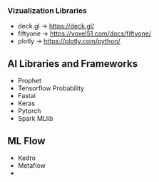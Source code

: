 ### Vizualization Libraries
* deck.gl -> https://deck.gl/
* fiftyone -> https://voxel51.com/docs/fiftyone/
* plotly -> https://plotly.com/python/

## AI Libraries and Frameworks
* Prophet 
* Tensorflow Probability
* Fastai
* Keras
* Pytorch
* Spark MLlib

## ML Flow
* Kedro
* Metaflow
* 

